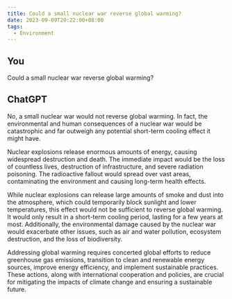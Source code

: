 ```yaml
---
title: Could a small nuclear war reverse global warming?
date: 2023-09-09T20:22:00+08:00
tags:
  - Environment
---
```

## You
Could a small nuclear war reverse global warming?

## ChatGPT
No, a small nuclear war would not reverse global warming. In fact, the environmental and human consequences of a nuclear war would be catastrophic and far outweigh any potential short-term cooling effect it might have.

Nuclear explosions release enormous amounts of energy, causing widespread destruction and death. The immediate impact would be the loss of countless lives, destruction of infrastructure, and severe radiation poisoning. The radioactive fallout would spread over vast areas, contaminating the environment and causing long-term health effects.

While nuclear explosions can release large amounts of smoke and dust into the atmosphere, which could temporarily block sunlight and lower temperatures, this effect would not be sufficient to reverse global warming. It would only result in a short-term cooling period, lasting for a few years at most. Additionally, the environmental damage caused by the nuclear war would exacerbate other issues, such as air and water pollution, ecosystem destruction, and the loss of biodiversity.

Addressing global warming requires concerted global efforts to reduce greenhouse gas emissions, transition to clean and renewable energy sources, improve energy efficiency, and implement sustainable practices. These actions, along with international cooperation and policies, are crucial for mitigating the impacts of climate change and ensuring a sustainable future.